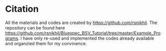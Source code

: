 # Citation
  All the materials and codes are created by https://github.com/rsnikhil. The repository can be found here https://github.com/rsnikhil/Bluespec_BSV_Tutorial/tree/master/Example_Programs. I have only re-used and implemented the codes already available and organzied them for my convinence. 
